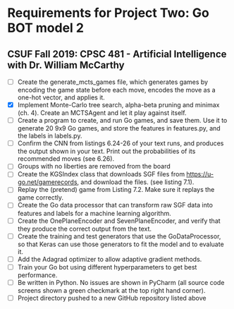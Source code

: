 # Requirements for Project Two: Go BOT model 2
## CSUF Fall 2019: CPSC 481 - Artificial Intelligence with Dr. William McCarthy

- [ ] Create the generate_mcts_games file, which generates games by encoding the game state before each move, encodes the move as a one-hot vector, and applies it.
- [x] Implement Monte-Carlo tree search, alpha-beta pruning and minimax (ch. 4). Create an MCTSAgent and let it play against itself.
- [ ] Create a program to create, and run Go games, and save them. Use it to generate 20 9x9 Go games, and store the features in features.py, and the labels in labels.py.
- [ ] Confirm the CNN from listings 6.24-26 of your text runs, and produces the output shown in your text. Print out the probabilities of its recommended moves (see 6.26).
- [ ] Groups with no liberties are removed from the board
- [ ] Create the KGSIndex class that downloads SGF files from https://u-go.net/gamerecords, and download the files. (see listing 7.1).
- [ ] Replay the (pretend) game from Listing 7.2. Make sure it replays the game correctly.
- [ ] Create the Go data processor that can transform raw SGF data into features and labels for a machine learning algorithm.
- [ ] Create the OnePlaneEncoder and SevenPlaneEncoder, and verify that they produce the correct output from the text.
- [ ] Create the training and test generators that use the GoDataProcessor, so that Keras can use those generators to fit the model and to evaluate it.
- [ ] Add the Adagrad optimizer to allow adaptive gradient methods.
- [ ] Train your Go bot using different hyperparameters to get best performance.
- [ ] Be written in Python. No issues are shown in PyCharm (all source code screens shown a green checkmark at the top right hand corner).
- [ ] Project directory pushed to a new GitHub repository listed above
